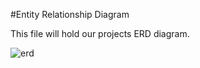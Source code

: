 #Entity Relationship Diagram

This file will hold our projects ERD diagram.

![erd](https://cloud.githubusercontent.com/assets/12904597/14763990/4dbe0fe0-096d-11e6-8bc0-6a17ab1817c3.PNG)
